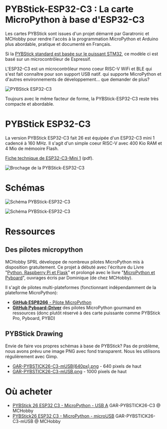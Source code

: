 # PYBStick-ESP32-C3 : La carte MicroPython à base d'ESP32-C3

Les cartes PYBStick sont issues d'un projet démarré par Garatronic et MCHobby
pour rendre l'accès à la programmation MicroPython et Arduino plus abordable,
pratique et documenté en Français.

Si la [PYBStick standard est basée sur le puissant STM32](https://github.com/mchobby/pyboard-driver/tree/master/PYBStick), ce modèle ci est
basé sur un microcontrôleur de Espressif.

L'ESP32-C3 est un microcontrôleur mono coeur RISC-V WiFi et BLE qui s'est fait connaître pour son support USB natif.
qui supporte MicroPython et d'autres environnements de développement... que demander de plus?

![PYBStick ESP32-C3](docs/_static/GAR-PYBSTICK26-C3-mUSB-00.JPG)

Toujours avec le même facteur de forme, la PYBStick-ESP32-C3 reste très compacte et abordable.

# PYBStick ESP32-C3

La version PYBStick ESP32-C3 fait 26 est équipée d'un ESP32-C3 mini 1 cadencé à 160 MHz.
Il s'agit d'un simple coeur RISC-V avec 400 Kio RAM et 4 Mio de mémooire Flash.

[Fiche technique de ESP32-C3-Mini 1](http://df.mchobby.be/datasheet/esp32-c3-mini-1_datasheet_en.pdf) (pdf).

![Brochage de la PYBStick-ESP32-C3](docs/_static/PYBStick-ESP32-C3.jpg)

# Schémas
![Schéma PYBStick-ESP32-C3](docs/pybstick-esp32-c3-r1-00.jpg)

![Schéma PYBStick-ESP32-C3](docs/pybstick-esp32-c3-r1-01.jpg)

# Ressources

## Des pilotes micropython

MCHobby SPRL développe de nombreux pilotes MicroPython mis à disposition gratuitement. Ce projet à débuté avec l'écriture du Livre "[Python, Raspberry Pi et Flask](https://www.editions-eni.fr/livre/python-raspberry-pi-et-flask-capturez-des-donnees-telemetriques-et-realisez-des-tableaux-de-bord-web-9782409016318)" et prolongé avec le livre "[MicroPython et Pyboard](https://www.editions-eni.fr/livre/micropython-et-pyboard-python-sur-microcontroleur-de-la-prise-en-main-a-l-utilisation-avancee-9782409022906)", ouvrages écris par Dominique (de chez MCHobby).

Il s'agit de pilotes multi-plateformes (fonctionnant indépendamment de la plateforme MicroPython):

* [__GitHub ESP8266__ - Pilote MicroPython](https://github.com/mchobby/esp8266-upy)
* [__GitHub Pyboard-Driver__](https://github.com/mchobby/pyboard-driver) des pilotes MicroPython gourmand en ressources (donc plutôt réservé à des carte puissante comme PYBStick Pro, Pyboard, PYBD)

## PYBStick Drawing
Envie de faire vos propres schémas à base de PYBStick? Pas de problème, nous avons prévu une image PNG avec fond transparent. Nous les utilisons régulièrement avec Gimp.
* [GAR-PYBSTICK26-C3-mUSB(640px).png](docs/_static/GAR-PYBSTICK26-C3-mUSB(640px).png) - 640 pixels de haut
* [GAR-PYBSTICK26-C3-mUSB.png](docs/_static/GAR-PYBSTICK26-C3-mUSB.png) - 1000 pixels de haut

# Où acheter
* [PYBStick 26 ESP32 C3 - MicroPython - USB A](https://shop.mchobby.be/product.php?id_product=2504) GAR-PYBSTICK26-C3 @ MCHobby
* [PYBStick26 ESP32 C3 - MicroPython - microUSB](https://shop.mchobby.be/product.php?id_product=2505) GAR-PYBSTICK26-C3-mUSB @ MCHobby
